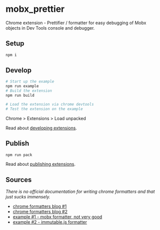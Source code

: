 # mobx_prettier
Chrome extension - Prettifier / formatter for easy debugging of Mobx objects in Dev Tools console and debugger.

## Setup
```bash
npm i
```

## Develop
```bash
# Start up the example
npm run example
# Build the extension
npm run build

# Load the extension via chrome devtools
# Test the extension on the example
```
Chrome > Extensions > Load unpacked

Read about [developing extensions](https://developer.chrome.com/docs/extensions/mv3/getstarted/).

## Publish
```bash
npm run pack
```

Read about [publishing extensions](https://developer.chrome.com/docs/webstore/publish/).

## Sources
*There is no official documentation for writing chrome formatters and that just sucks immensely.*

- [chrome formatters blog #1](https://www.mattzeunert.com/2016/02/19/custom-chrome-devtools-object-formatters.html)
- [chrome formatters blog #2](https://docs.google.com/document/d/18GbcfQ4ddHgwbUzQgALQ6o8VFxtS9eJUD-xl9EjfxOU/edit#)
- [example #1 - mobx formatter, not very good](https://github.com/kubk/mobx-log)
- [example #2 - immutable.js formatter](https://github.com/andrewdavey/immutable-devtools/blob/master/src/createFormatters.js)

